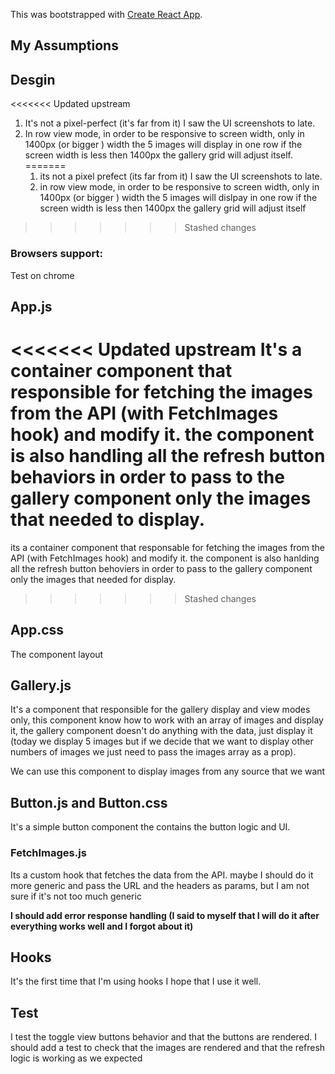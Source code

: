 This was bootstrapped with [Create React App](https://github.com/facebook/create-react-app).

## My Assumptions

## Desgin

<<<<<<< Updated upstream
1) It's not a pixel-perfect (it's far from it) I saw the UI screenshots to late.
2) In row view mode, in order to be responsive to screen width, only in 1400px (or bigger ) width the 5 images will display in one row if the screen width is less then 1400px the gallery grid will adjust itself.
=======
     1) its not a pixel prefect (its far from it) I saw the UI screenshots to late.
     2) in row view mode, in order to be responsive to screen width, only in 1400px (or bigger ) width the 5 images will dislpay in one row if the screen width is less then 1400px the gallery grid will adjust itself
>>>>>>> Stashed changes

### Browsers support:
Test on chrome

## App.js

<<<<<<< Updated upstream
It's a container component that responsible for fetching the images from the API (with FetchImages hook) and modify it.
the component is also handling all the refresh button behaviors in order to pass to the gallery component only the images that needed to display.
=======
its a container component that responsable for fetching the images from the API (with FetchImages hook) and modify it.
the component is also hanlding all the refresh button behoviers in order to pass to the gallery component only the images that needed for display.
>>>>>>> Stashed changes

## App.css

The component layout

## Gallery.js

It's a component that responsible for the gallery display and view modes only, this component know how to work with an array of images and display it,
the gallery component doesn't do anything with the data, just display it (today we display 5 images but if we decide that we want to display other numbers of images we just need to pass the images array as a prop).

We can use this component to display images from any source that we want

## Button.js and Button.css

It's a simple button component the contains the button logic and UI.

### FetchImages.js
Its a custom hook that fetches the data from the API.
maybe I should do it more generic and pass the URL and the headers as params, but I am not sure if it's not too much generic

**I should add error response handling (I said to myself that I will do it after everything works well and I forgot about it)**

 
## Hooks
It's the first time that I'm using hooks I hope that I use it well.

## Test
I test the toggle view buttons behavior and that the buttons are rendered.
I should add a test to check that the images are rendered and that the refresh logic is working as we expected
